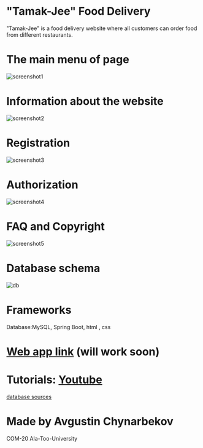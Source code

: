 # "Tamak-Jee" Food Delivery
 
 "Tamak-Jee" is a food delivery website where all customers can order food from different restaurants.
  
# The main menu of page
![screenshot1](https://user-images.githubusercontent.com/72886935/172022836-1d5801c1-dc9b-47f3-8e7d-296d3db38c65.png)

# Information about the website
 ![screenshot2](https://user-images.githubusercontent.com/72886935/172022872-7d4aba8d-34bb-4295-83f9-246dda474490.png)

# Registration
![screenshot3](https://user-images.githubusercontent.com/72886935/172022912-a2d5781f-86df-4ed8-a52c-c73e624f1111.png)

# Authorization
![screenshot4](https://user-images.githubusercontent.com/72886935/172022951-cb4adca2-63e0-45fc-83af-c1ecdc1e271c.png)

# FAQ and Copyright
![screenshot5](https://user-images.githubusercontent.com/72886935/172022990-4a997fd4-0ef1-4318-ab1e-b379ab292da8.png)

# Database schema
![db](https://user-images.githubusercontent.com/72886935/172023562-d6605d91-3154-46eb-be7b-6b7283204bf3.png)


# Frameworks
Database:MySQL, Spring Boot, html , css


# [Web app link](https://web-final-22.herokuapp.com) (will work soon)

# Tutorials: [Youtube](https://www.youtube.com/watch?v=RB2eOlPgCuY)
 [database sources](https://www.inettutor.com/diagrams/restaurant-food-delivery-system-free-database-design-tutorial/#Database_Tables)
# Made by Avgustin Chynarbekov
COM-20 Ala-Too-University 
